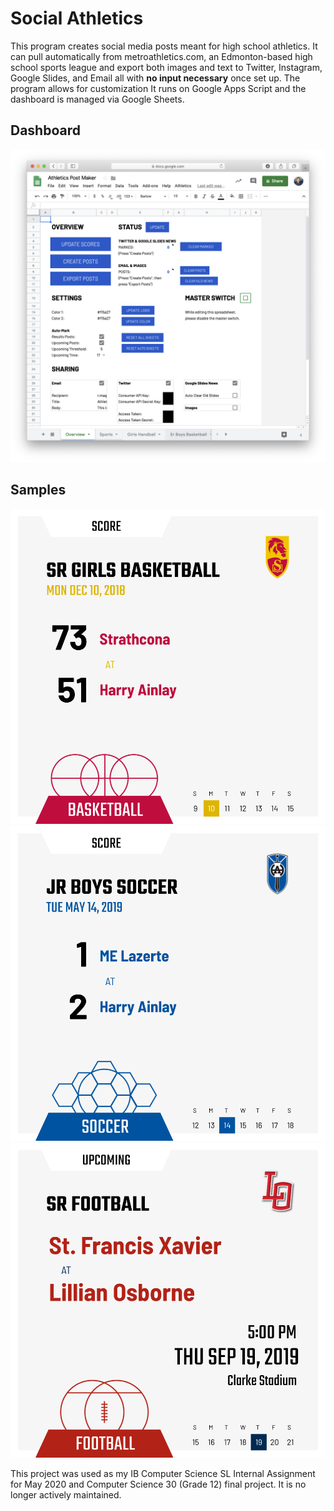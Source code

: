 # Social Athletics

This program creates social media posts meant for high school athletics. It can pull automatically from metroathletics.com, an Edmonton-based high school sports league and export both images and text to Twitter, Instagram, Google Slides, and Email all with **no input necessary** once set up. The program allows for customization It runs on Google Apps Script and the dashboard is managed via Google Sheets.

## Dashboard
![Dashboard](/screenshots/dashboard.png)

## Samples
![Sample 1](/screenshots/sample-1.png)
![Sample 2](/screenshots/sample-2.png)
![Sample 3](/screenshots/sample-3.png)

This project was used as my IB Computer Science SL Internal Assignment for May 2020 and Computer Science 30 (Grade 12) final project. It is no longer actively maintained.
